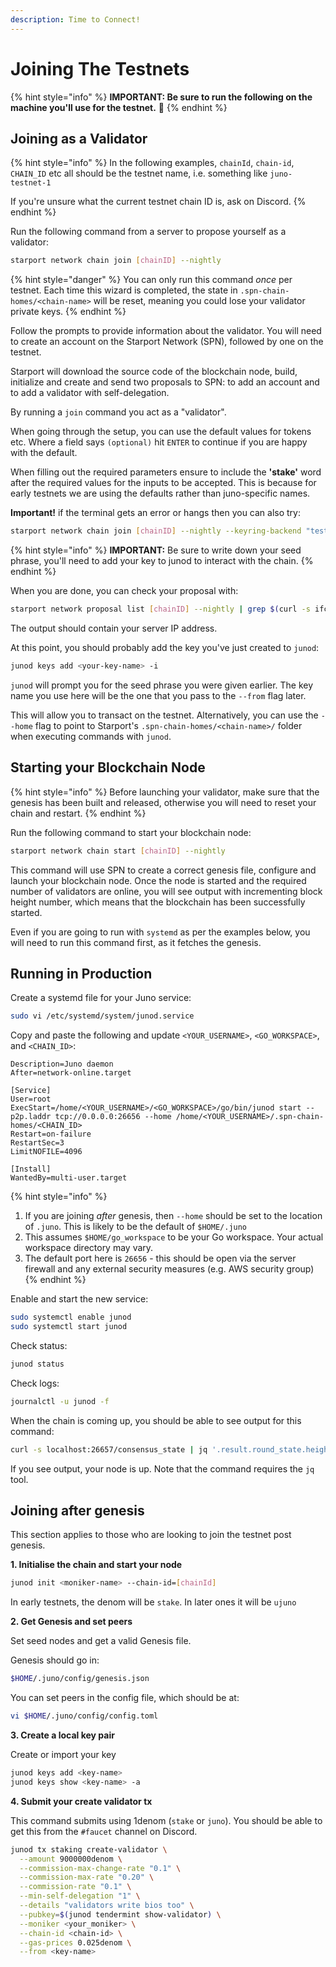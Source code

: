 ```yaml
---
description: Time to Connect!
---
```


# Joining The Testnets

{% hint style="info" %}
**IMPORTANT: Be sure to run the following on the machine you'll use for the testnet.** 🙇
{% endhint %}

## **Joining as a Validator**

{% hint style="info" %}
In the following examples, `chainId`, `chain-id`, `CHAIN_ID` etc all should be the testnet name, i.e. something like `juno-testnet-1`

If you're unsure what the current testnet chain ID is, ask on Discord.
{% endhint %}

Run the following command from a server to propose yourself as a validator:

```bash
starport network chain join [chainID] --nightly
```

{% hint style="danger" %}
You can only run this command _once_ per testnet. Each time this wizard is completed, the state in `.spn-chain-homes/<chain-name>` will be reset, meaning you could lose your validator private keys.
{% endhint %}

Follow the prompts to provide information about the validator. You will need to create an account on the Starport Network \(SPN\), followed by one on the testnet.

Starport will download the source code of the blockchain node, build, initialize and create and send two proposals to SPN: to add an account and to add a validator with self-delegation.

By running a `join` command you act as a "validator".

When going through the setup, you can use the default values for tokens etc. Where a field says `(optional)` hit `ENTER` to continue if you are happy with the default.

When filling out the required parameters ensure to include the **'stake'** word after the required values for the inputs to be accepted. This is because for early testnets we are using the defaults rather than juno-specific names.

**Important!** if the terminal gets an error or hangs then you can also try:

```bash
starport network chain join [chainID] --nightly --keyring-backend "test"`
```

{% hint style="info" %}
**IMPORTANT:** Be sure to write down your seed phrase, you'll need to add your key to junod to interact with the chain.
{% endhint %}

When you are done, you can check your proposal with:

```bash
starport network proposal list [chainID] --nightly | grep $(curl -s ifconfig.me) -B 1
```

The output should contain your server IP address.

At this point, you should probably add the key you've just created to `junod`:

```bash
junod keys add <your-key-name> -i
```

`junod` will prompt you for the seed phrase you were given earlier. The key name you use here will be the one that you pass to the `--from` flag later.

This will allow you to transact on the testnet. Alternatively, you can use the `--home` flag to point to Starport's `.spn-chain-homes/<chain-name>/` folder when executing commands with `junod`.

## Starting your Blockchain Node

{% hint style="info" %}
Before launching your validator, make sure that the genesis has been built and released, otherwise you will need to reset your chain and restart.
{% endhint %}

Run the following command to start your blockchain node:

```bash
starport network chain start [chainID] --nightly
```

This command will use SPN to create a correct genesis file, configure and launch your blockchain node. Once the node is started and the required number of validators are online, you will see output with incrementing block height number, which means that the blockchain has been successfully started.

Even if you are going to run with `systemd` as per the examples below, you will need to run this command first, as it fetches the genesis.

## Running in Production

Create a systemd file for your Juno service:

```bash
sudo vi /etc/systemd/system/junod.service
```

Copy and paste the following and update `<YOUR_USERNAME>`, `<GO_WORKSPACE>`, and `<CHAIN_ID>`:

```text
Description=Juno daemon
After=network-online.target

[Service]
User=root
ExecStart=/home/<YOUR_USERNAME>/<GO_WORKSPACE>/go/bin/junod start --p2p.laddr tcp://0.0.0.0:26656 --home /home/<YOUR_USERNAME>/.spn-chain-homes/<CHAIN_ID>
Restart=on-failure
RestartSec=3
LimitNOFILE=4096

[Install]
WantedBy=multi-user.target
```

{% hint style="info" %}
1. If you are joining _after_ genesis, then `--home` should be set to the location of `.juno`. This is likely to be the default of `$HOME/.juno`
2. This assumes `$HOME/go_workspace` to be your Go workspace. Your actual workspace directory may vary.
3. The default port here is `26656` - this should be open via the server firewall and any external security measures \(e.g. AWS security group\)
{% endhint %}

Enable and start the new service:

```bash
sudo systemctl enable junod
sudo systemctl start junod
```

Check status:

```bash
junod status
```

Check logs:

```bash
journalctl -u junod -f
```

When the chain is coming up, you should be able to see output for this command:

```bash
curl -s localhost:26657/consensus_state | jq '.result.round_state.height_vote_set[0].prevotes_bit_array'
```

If you see output, your node is up. Note that the command requires the `jq` tool.

## Joining after genesis

This section applies to those who are looking to join the testnet post genesis.

**1. Initialise the chain and start your node**

```bash
junod init <moniker-name> --chain-id=[chainId]
```

In early testnets, the denom will be `stake`. In later ones it will be `ujuno`

**2. Get Genesis and set peers**

Set seed nodes and get a valid Genesis file.

Genesis should go in:

```bash
$HOME/.juno/config/genesis.json
```

You can set peers in the config file, which should be at:

```bash
vi $HOME/.juno/config/config.toml
```

**3. Create a local key pair**

Create or import your key

```bash
junod keys add <key-name>
junod keys show <key-name> -a
```

**4. Submit your create validator tx**

This command submits using 1denom \(`stake` or `juno`\). You should be able to get this from the `#faucet` channel on Discord.

```bash
junod tx staking create-validator \
  --amount 9000000denom \
  --commission-max-change-rate "0.1" \
  --commission-max-rate "0.20" \
  --commission-rate "0.1" \
  --min-self-delegation "1" \
  --details "validators write bios too" \
  --pubkey=$(junod tendermint show-validator) \
  --moniker <your_moniker> \
  --chain-id <chain-id> \
  --gas-prices 0.025denom \
  --from <key-name>
```

